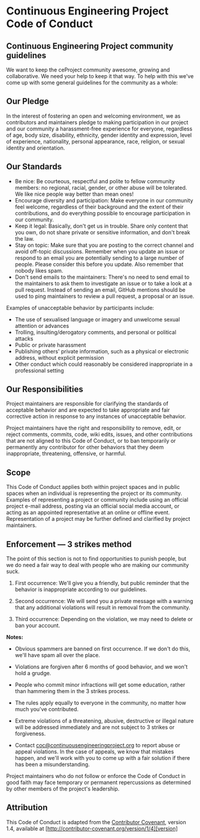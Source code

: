 # Continuous Engineering Project Code of Conduct

## Continuous Engineering Project community guidelines

We want to keep the ceProject community awesome, growing and collaborative. We need your help to keep it that way. To help with this we've come up with some general guidelines for the community as a whole:

## Our Pledge

In the interest of fostering an open and welcoming environment, we as contributors and maintainers pledge to making participation in our project and our community a harassment-free experience for everyone, regardless of age, body size, disability, ethnicity, gender identity and expression, level of experience, nationality, personal appearance, race, religion, or sexual identity and orientation.

## Our Standards

* Be nice: Be courteous, respectful and polite to fellow community members: no regional, racial, gender, or other abuse will be tolerated. We like nice people way better than mean ones!
* Encourage diversity and participation: Make everyone in our community feel welcome, regardless of their background and the extent of their contributions, and do everything possible to encourage participation in our community.
* Keep it legal: Basically, don't get us in trouble. Share only content that you own, do not share private or sensitive information, and don't break the law.
* Stay on topic: Make sure that you are posting to the correct channel and avoid off-topic discussions. Remember when you update an issue or respond to an email you are potentially sending to a large number of people. Please consider this before you update. Also remember that nobody likes spam.
* Don't send emails to the maintainers: There's no need to send email to the maintainers to ask them to investigate an issue or to take a look at a pull request. Instead of sending an email, GitHub mentions should be used to ping maintainers to review a pull request, a proposal or an issue.

Examples of unacceptable behavior by participants include:

* The use of sexualised language or imagery and unwelcome sexual attention or advances
* Trolling, insulting/derogatory comments, and personal or political attacks
* Public or private harassment
* Publishing others' private information, such as a physical or electronic address, without explicit permission
* Other conduct which could reasonably be considered inappropriate in a professional setting

## Our Responsibilities

Project maintainers are responsible for clarifying the standards of acceptable behavior and are expected to take appropriate and fair corrective action in response to any instances of unacceptable behavior.

Project maintainers have the right and responsibility to remove, edit, or reject comments, commits, code, wiki edits, issues, and other contributions that are not aligned to this Code of Conduct, or to ban temporarily or permanently any contributor for other behaviors that they deem inappropriate, threatening, offensive, or harmful.

## Scope

This Code of Conduct applies both within project spaces and in public spaces when an individual is representing the project or its community. Examples of representing a project or community include using an official project e-mail address, posting via an official social media account, or acting as an appointed representative at an online or offline event. Representation of a project may be further defined and clarified by project maintainers.

## Enforcement — 3 strikes method
               
The point of this section is not to find opportunities to punish people, but we do need a fair way to deal with people who are making our community suck.
               
   1. First occurrence: We'll give you a friendly, but public reminder that the behavior is inappropriate according to our guidelines.
   
   2. Second occurrence: We will send you a private message with a warning that any additional violations will result in removal from the community.
   
   3. Third occurrence: Depending on the violation, we may need to delete or ban your account.
   
   **Notes:**
   
   * Obvious spammers are banned on first occurrence. If we don't do this, we'll have spam all over the place.
   
   * Violations are forgiven after 6 months of good behavior, and we won't hold a grudge.
   
   * People who commit minor infractions will get some education, rather than hammering them in the 3 strikes process.
   
   * The rules apply equally to everyone in the community, no matter how much you've contributed.
   
   * Extreme violations of a threatening, abusive, destructive or illegal nature will be addressed immediately and are not subject to 3 strikes or forgiveness.
   
   * Contact coc@continuousengineeringproject.org to report abuse or appeal violations. In the case of appeals, we know that mistakes happen, and we'll work with you to come up with a fair solution if there has been a misunderstanding.

Project maintainers who do not follow or enforce the Code of Conduct in good faith may face temporary or permanent repercussions as determined by other members of the project's leadership.

## Attribution

This Code of Conduct is adapted from the [Contributor Covenant][homepage], version 1.4, available at [http://contributor-covenant.org/version/1/4][version]

[homepage]: http://contributor-covenant.org
[version]: http://contributor-covenant.org/version/1/4/
